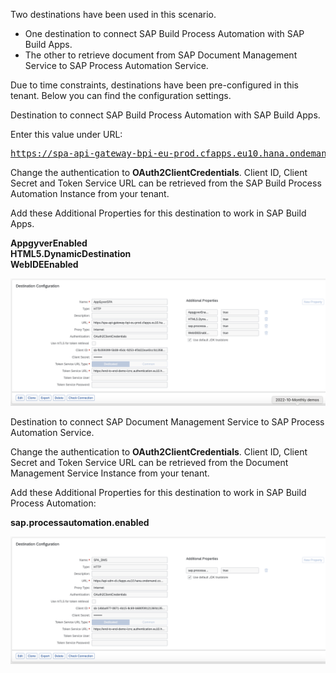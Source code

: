 Two destinations have been used in this scenario.<br>
- One destination to connect SAP Build Process Automation with SAP Build Apps.
- The other to retrieve document from SAP Document Management Service to SAP Process Automation Service.

Due to time constraints, destinations have been pre-configured in this tenant. Below you can find the configuration settings.

Destination to connect SAP Build Process Automation with SAP Build Apps.

Enter this value under URL: <pre>https://spa-api-gateway-bpi-eu-prod.cfapps.eu10.hana.ondemand.com/public/workflow/rest/v1/workflow-instances</pre>

Change the authentication to <b>OAuth2ClientCredentials</b>. Client ID, Client Secret and Token Service URL can be retrieved from the SAP Build Process Automation Instance from your tenant.

Add these Additional Properties for this destination to work in SAP Build Apps.

<b>AppgyverEnabled</b><br>
<b>HTML5.DynamicDestination</b><br>
<b>WebIDEEnabled</b>

![](images/Screenshot%202022-10-28%20at%2013.23.50.png)

Destination to connect SAP Document Management Service to SAP Process Automation Service.

Change the authentication to <b>OAuth2ClientCredentials</b>. Client ID, Client Secret and Token Service URL can be retrieved from the Document Management Service Instance from your tenant.

Add these Additional Properties for this destination to work in SAP Build Process Automation:

<b>sap.processautomation.enabled<b>

![](images/Screenshot%202022-10-28%20at%2013.24.47.png)
